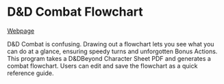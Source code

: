 # D&D Combat Flowchart
[Webpage](https://zaarafa.github.io/DND-Combat-Flowchart/)

D&D Combat is confusing. Drawing out a flowchart lets you see what you can do at a glance, ensuring speedy turns and unforgotten Bonus Actions.
This program takes a D&DBeyond Character Sheet PDF and generates a combat flowchart. Users can edit and save the flowchart as a quick reference guide. 

